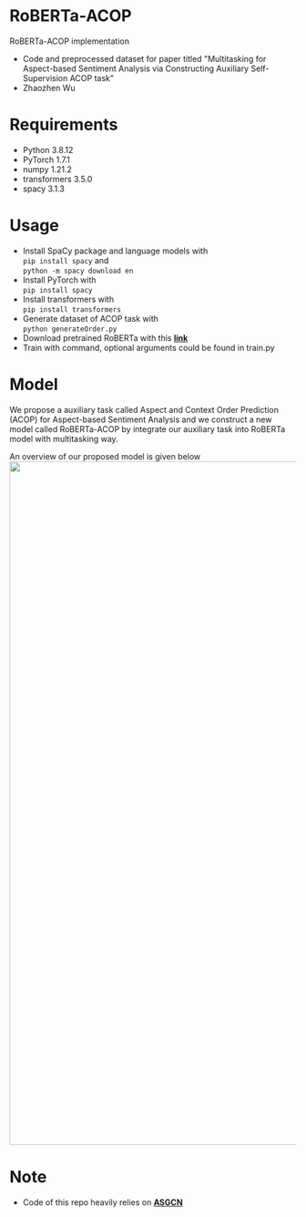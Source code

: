 # RoBERTa-ACOP
RoBERTa-ACOP implementation  
* Code and preprocessed dataset for paper titled "Multitasking for Aspect-based Sentiment Analysis via Constructing Auxiliary Self-Supervision ACOP task"  
* Zhaozhen Wu  
  
# Requirements  
* Python 3.8.12
* PyTorch 1.7.1
* numpy 1.21.2
* transformers 3.5.0
* spacy 3.1.3  
  
# Usage  
* Install SpaCy package and language models with   
```pip install spacy``` 
and   
```python -m spacy download en```
* Install PyTorch with   
```pip install spacy``` 
* Install transformers with   
```pip install transformers```
* Generate dataset of ACOP task with  
```python generateOrder.py```
* Download pretrained RoBERTa with this **[link](https://github.com/facebookresearch/fairseq/tree/main/examples/roberta)**
* Train with command, optional arguments could be found in train.py
  
# Model  
We propose a auxiliary task called Aspect and Context Order Prediction (ACOP) for Aspect-based Sentiment Analysis and we construct a new model called RoBERTa-ACOP by integrate our auxiliary task into RoBERTa model with multitasking way.  
  
An overview of our proposed model is given below  
<img src="https://user-images.githubusercontent.com/52657545/230539400-76b0eac1-d1ae-4d9e-a354-d4bb005edaf5.png" width="800" height="1200"/><br/>
  
# Note  
* Code of this repo heavily relies on **[ASGCN](https://github.com/GeneZC/ASGCN)**
